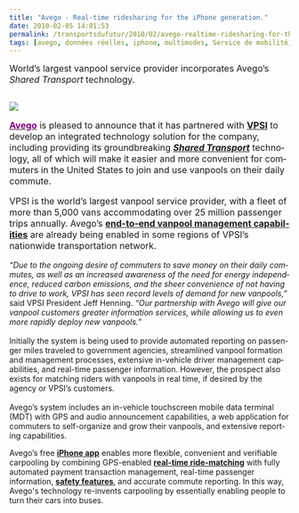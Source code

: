 ```yaml
---
title: "Avego - Real-time ridesharing for the iPhone generation."
date: 2010-02-05 14:01:53
permalink: /transportsdufutur/2010/02/avego-realtime-ridesharing-for-the-iphone-generation.html
tags: [avego, données réelles, iphone, multimodes, Service de mobilité, TIC]
---
```


<p class="MsoNormal"><span><font size="3">World’s largest vanpool service provider incorporates Avego’s <em>Shared Transport</em> technology. <h2></h2> <p class="justify"><img class="right " src="/wp-content/uploads/sites/6/2010/02/avegorealtimeridesharingfortheiphonegeneration-1.jpg" /> </p><span><font size="3"> <p class="MsoNormal"><span><a href="http://avego.createsend.com/T/ViewEmail/r/A92E48CBBEBA700F/D855A6E4CFCF0F6CF6A1C87C670A6B9F" target="_blank"><span lang="EN-GB"><font color="#800080"><strong>Avego</strong></font></span></a> is pleased to announce that it has partnered with <a href="http://avego.cmail1.com/t/r/l/ujkriy/cijuixy/p"><span lang="EN-GB"><strong>VPSI</strong></span></a> to develop an integrated technology solution for the company, including providing its groundbreaking <a href="http://avego.cmail1.com/t/r/l/ujkriy/cijuixy/x"><em><span lang="EN-GB"><strong>Shared Transport</strong></span></em></a></span><span lang="EN-GB"> technology, all of which will make it easier and more convenient for commuters in the United States to join and use vanpools on their daily commute.</span></p> <p class="MsoNormal"><span lang="EN-GB"></span></p> <p class="MsoNormal"><span>VPSI is the world’s largest vanpool service provider, with a fleet of more than 5,000 vans accommodating over 25 million passenger trips annually. Avego’s <a href="http://avego.cmail1.com/t/r/l/ujkriy/cijuixy/m"><span lang="EN-GB"><strong>end-to-end vanpool management capabilities</strong></span></a> are already being enabled in some regions of VPSI’s nationwide transportation network.</span></p> <p class="MsoNormal"><span></span><span lang="EN-GB"></span></p></font></span></font></span> <p></p> <p></p> </p>  <!--more--> <em><span lang="EN-GB">“Due to the ongoing desire of commuters to save money on their daily commutes, as well as an increased awareness of the need for energy independence, reduced carbon emissions, and the sheer convenience of not having to drive to work, VPSI has seen record levels of demand for new vanpools,”</span></em><span lang="EN-GB"> said VPSI President Jeff Henning. <em>“Our partnership with Avego will give our vanpool customers greater information services, while allowing us to even more rapidly deploy new vanpools.”</em><br /><br />Initially the system is being used to provide automated reporting on passenger miles traveled to government agencies, streamlined vanpool formation and management processes, extensive in-vehicle driver management capabilities, and real-time passenger information. However, the prospect also exists for matching riders with vanpools in real time, if desired by the agency or VPSI’s customers.<br /><br /></span><span></span><span lang="EN-GB">Avego’s system includes an in-vehicle touchscreen mobile data terminal (MDT) with GPS and audio announcement capabilities, a web application for commuters to self-organize and grow their vanpools, and extensive reporting capabilities.</span> <p class="MsoNormal"><span lang="EN-GB"></span></p> <p class="MsoNormal"><span>Avego’s free <a href="http://avego.cmail1.com/t/r/l/ujkriy/cijuixy/g" title="Download the Avego iPhone app!"><span lang="EN-GB"><strong>iPhone app</strong></span></a></span><span> enables more flexible, convenient and verifiable carpooling by combining GPS-enabled <a href="http://avego.cmail1.com/t/r/l/ujkriy/cijuixy/w"><span lang="EN-GB"><strong>real-time ride-matching</strong></span></a></span><span> with fully automated payment transaction management, real-time passenger information, <a href="http://avego.cmail1.com/t/r/l/ujkriy/cijuixy/yd"><span lang="EN-GB"><strong>safety features</strong></span></a></span><span lang="EN-GB">, and accurate commute reporting. In this way, Avego's technology re-invents carpooling by essentially enabling people to turn their cars into buses.</span></p> <p>  </p>
